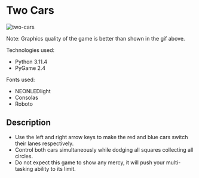 # Two Cars

![two-cars](https://github.com/Garth-brick/two-cars/assets/92771830/185bebd9-9be0-41f2-9752-58c08fc7df19)

Note: Graphics quality of the game is better than shown in the gif above.

Technologies used:
- Python 3.11.4
- PyGame 2.4

Fonts used:
- NEONLEDlight
- Consolas
- Roboto

## Description

- Use the left and right arrow keys to make the red and blue cars switch their lanes respectively. 
- Control both cars simultaneously while dodging all squares collecting all circles. 
- Do not expect this game to show any mercy, it will push your multi-tasking ability to its limit.
